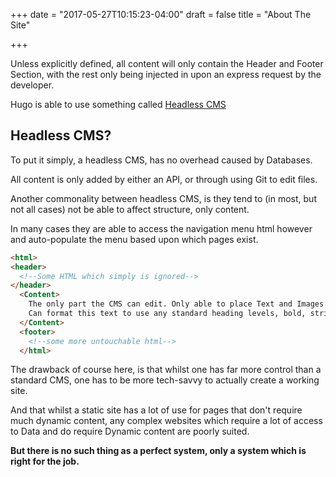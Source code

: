 +++
date = "2017-05-27T10:15:23-04:00"
draft = false
title = "About The Site"

+++

Unless explicitly defined, all content will only contain the Header and Footer Section, with the rest only being injected in upon an express request by the developer.

Hugo is able to use something called [Headless CMS](https://headlesscms.org/about/)

## Headless CMS?

To put it simply, a headless CMS, has no overhead caused by Databases.

All content is only added by either an API, or through using Git to edit files.

Another commonality between headless CMS, is they tend to (in most, but not all cases) not be able to affect structure, only content.

In many cases they are able to access the navigation menu html however and auto-populate the menu based upon which pages exist.

```html
<html>
<header>
  <!--Some HTML which simply is ignored-->
</header>
  <Content>
    The only part the CMS can edit. Only able to place Text and Images.
    Can format this text to use any standard heading levels, bold, strikethrough, code blocks, quotes, italics etc.
  </Content>
  <footer>
    <!--some more untouchable html-->
  </html>
```

The drawback of course here, is that whilst one has far more control than a standard CMS, one has to be more tech-savvy to actually create a working site.

And that whilst a static site has a lot of use for pages that don't require much dynamic content, any complex websites which require a lot of access to Data and do require Dynamic content are poorly suited.

**But there is no such thing as a perfect system, only a system which is right  for the job.**
